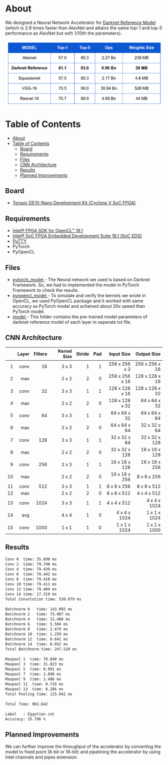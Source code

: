 # About
We designed a Neural Network Accelerator for [Darknet Reference Model](https://pjreddie.com/darknet/imagenet/#reference) (which  is 2.9 times faster than AlexNet and attains the same top-1 and top-5 performance as AlexNet but with 1/10th the parameters). 

<img src="images/cnn_table.jpg" > 

# Table of Contents

   * [About](#about)
   * [Table of Contents](#table-of-contents)
      * [Board](#board)
      * [Requirements](#requirements)
      * [Files](#files)
      * [CNN Architecture](#cnn-architecture)
      * [Results](#results)
      * [Planned Improvements](#planned-improvements)




## Board
- [Terasic DE10-Nano Development Kit (Cyclone V SoC FPGA)](https://software.intel.com/content/www/us/en/develop/articles/terasic-de10-nano-get-started-guide.html)

## Requirements
- [Intel® FPGA SDK for OpenCL™ 18.1](https://fpgasoftware.intel.com/opencl/18.1/?edition=standard)
- [Intel® SoC FPGA Embedded Development Suite 18.1 (SoC EDS)](https://fpgasoftware.intel.com/soceds/18.1/?edition=standard)
- [PuTTY](https://www.putty.org/)
- PyTorch
- PyOpenCL 

## Files 
- [pytorch_model ](pytorch_model/pytorch_model.ipynb)- The Neural network we used is based on Darknet Framework. So, we had to implemented the model in PyTorch Framework to check the results.
- [pyopencl_model ](pyopencl_model/pyopencl.ipynb) - 
To simulate and verify the kernels we wrote in OpenCL, we used PyOpenCL package and it worked with same accuracy as PyTorch model and acheived about 20x speed than PyTorch model.
- [model ](model) - This folder contains the pre-trained model parameters of darknet reference model of each layer in seperate txt file.

## CNN Architecture  

<center>

|    | Layer    | Filters | Kernel Size | Stride | Pad |   Input Size  |  Output Size   |   
|---:|---------:|--------:|------------:|-------:|----:|-------------:|--------------:| 
| 1  |conv      | 16      | 3 x 3       | 1      | 1   |256 x 256 x 3  | 256 x 256 x 16 | 
| 2  |max       |         | 2 x 2       | 2      | 0   |256 x 256 x 16 | 128 x 128 x 16 | 
| 3  |conv      | 32      | 3 x 3       | 1      | 1   |128 x 128 x 16 | 128 x 128 x 32 |
| 4  |max       |         | 2 x 2       | 2      | 0   |128 x 128 x 32 | 64 x 64 x 32   |
| 5  |conv      | 64      | 3 x 3       | 1      | 1   |64 x 64 x 32   | 64 x 64 x 64   | 
| 6  |max       |         | 2 x 2       | 2      | 0   |64 x 64 x 64   | 32 x 32 x 64   | 
| 7  |conv      | 128     | 3 x 3       | 1      | 1   |32 x 32 x 64   | 32 x 32 x 128  | 
| 8  |max       |         | 2 x 2       | 2      | 0   |32 x 32 x 128  | 16 x 16 x 128  | 
| 9  |conv      | 256     | 3 x 3       | 1      | 1   |16 x 16 x 128  | 16 x 16 x 256  | 
| 10 |max       |         | 2 x 2       | 2      | 0   |16 x 16 x 256  | 8 x 8 x 256    |
| 11 |conv      | 512     | 3 x 3       | 1      | 1   |8 x 8 x 256    | 8 x 8 x 512    |
| 12 |max       |         | 2 x 2       | 2      | 0   |8 x 8 x 512    | 4 x 4 x 512    | 
| 13 |conv      | 1024    | 3 x 3       | 1      | 1   |4 x 4 x 512    | 4 x 4 x 1024   | 
| 14 |avg       |         | 4 x 4       | 1      | 0   |4 x 4 x 1024   | 1 x 1 x 1024   | 
| 15 |conv      | 1000    | 1 x 1       | 1      | 0   |1 x 1 x 1024   | 1 x 1 x 1000   | 

</center>


## Results
```
Conv 0  time: 35.898 ms                                                         
Conv 2  time: 79.748 ms                                                         
Conv 4  time: 79.439 ms                                                         
Conv 6  time: 79.442 ms                                                         
Conv 8  time: 79.418 ms                                                         
Conv 10 time: 79.411 ms                                                         
Conv 12 time: 79.404 ms                                                         
Conv 14 time: 17.319 ms                                                         
Total Convolution time: 530.079 ms

Batchnorm 0   time: 143.092 ms                                                  
Batchnorm 2   time: 73.007 ms                                                   
Batchnorm 4   time: 21.486 ms                                                   
Batchnorm 6   time: 5.504 ms                                                    
Batchnorm 8   time: 2.479 ms                                                    
Batchnorm 10  time: 1.259 ms                                                    
Batchnorm 12  time: 0.641 ms                                                    
Batchnorm 14  time: 0.052 ms                                                    
Total Batchnorm time: 247.520 ms   

Maxpool 1  time: 78.848 ms                                                      
Maxpool 3  time: 31.823 ms                                                      
Maxpool 5  time: 8.991 ms                                                       
Maxpool 7  time: 2.890 ms                                                       
Maxpool 9  time: 1.486 ms                                                       
Maxpool 11  time: 0.719 ms                                                      
Maxpool 13  time: 0.286 ms                                                      
Total Pooling time: 125.042 ms                                                  
                                                                                
Total Time: 902.642                                                             
                                                                                
Label   : Egyptian cat                                                          
Accuracy: 35.796 % 

```

## Planned Improvements

We can further improve the throughput of the accelerator by converting the model to fixed point (8-bit or 16-bit) and pipelining the accelerator by using Intel channels and pipes
extension.